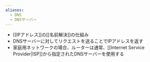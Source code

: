 ```yaml
---
aliases:
  - DNS
  - DNSサーバー
---
```

- [[IPアドレス]]の[[名前解決]]の仕組み
- DNSサーバーに対してリクエストを送ることでIPアドレスを返す
- 家庭用ネットワークの場合、ルーターは通常、[[Internet Service Provider|ISP]]から指定されたDNSサーバーを使用する